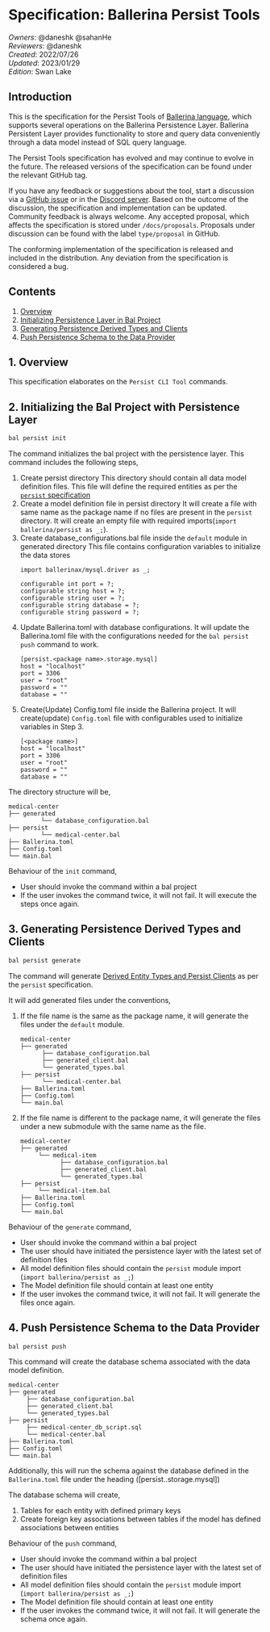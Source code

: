 # Specification: Ballerina Persist Tools

_Owners_: @daneshk @sahanHe  
_Reviewers_: @daneshk  
_Created_: 2022/07/26   
_Updated_: 2023/01/29  
_Edition_: Swan Lake  

## Introduction

This is the specification for the Persist Tools of [Ballerina language](https://ballerina.io/), which supports several operations on the Ballerina Persistence Layer. Ballerina Persistent Layer provides functionality to store and query data conveniently through a data model instead of SQL query language.

The Persist Tools specification has evolved and may continue to evolve in the future. The released versions of the specification can be found under the relevant GitHub tag.

If you have any feedback or suggestions about the tool, start a discussion via a [GitHub issue](https://github.com/ballerina-platform/ballerina-standard-library/issues) or in the [Discord server](https://discord.gg/ballerinalang). Based on the outcome of the discussion, the specification and implementation can be updated. Community feedback is always welcome. Any accepted proposal, which affects the specification is stored under `/docs/proposals`. Proposals under discussion can be found with the label `type/proposal` in GitHub.

The conforming implementation of the specification is released and included in the distribution. Any deviation from the specification is considered a bug.

## Contents

1. [Overview](#1-overview)
2. [Initializing Persistence Layer in Bal Project](#2-initializing-the-bal-project-with-persistence-layer)
3. [Generating Persistence Derived Types and Clients](#3-generating-persistence-derived-types-and-clients)
4. [Push Persistence Schema to the Data Provider](#4-push-persistence-schema-to-the-data-provider)

## 1. Overview
This specification elaborates on the `Persist CLI Tool` commands.

## 2. Initializing the Bal Project with Persistence Layer

```bash
bal persist init
```

The command initializes the bal project with the persistence layer. This command includes the following steps,

1. Create persist directory
   This directory should contain all data model definition files. This file will define the required entities as per the [`persist` specification](https://github.com/ballerina-platform/module-ballerina-persist/blob/main/docs/spec/spec.md#2-data-model-definition)
2. Create a model definition file in persist directory
   It will create a file with same name as the package name if no files are present in the `persist` directory. It will create an empty file with required imports(`import ballerina/persist as _;`).
3. Create database_configurations.bal file inside the `default` module in generated directory
   This file contains configuration variables to initialize the data stores
    ```ballerina
    import ballerinax/mysql.driver as _;

    configurable int port = ?;
    configurable string host = ?;
    configurable string user = ?;
    configurable string database = ?;
    configurable string password = ?;
   ```
4. Update Ballerina.toml with database configurations.
   It will update the Ballerina.toml file with the configurations needed for the `bal persist push` command to work.
    ```ballerina
    [persist.<package name>.storage.mysql]
    host = "localhost"
    port = 3306
    user = "root"
    password = ""
    database = "" 
   ```
5. Create(Update) Config.toml file inside the Ballerina project.
   It will create(update) `Config.toml` file with configurables used to initialize variables in Step 3.
    ```ballerina
    [<package name>]
    host = "localhost"
    port = 3306
    user = "root"
    password = ""
    database = ""
    ```

The directory structure will be,
```
medical-center
├── generated
         └── database_configuration.bal
├── persist
         └── medical-center.bal
├── Ballerina.toml
├── Config.toml
└── main.bal
```

Behaviour of the `init` command,
- User should invoke the command within a bal project
- If the user invokes the command twice, it will not fail. It will execute the steps once again.

## 3. Generating Persistence Derived Types and Clients

```bash
bal persist generate
```

The command will generate [Derived Entity Types and Persist Clients](https://github.com/ballerina-platform/module-ballerina-persist/blob/main/docs/spec/spec.md#3-derived-entity-types-and-persist-clients)
as per the `persist` specification.

It will add generated files under the conventions,
1. If the file name is the same as the package name, it will generate the files under the `default` module.
   ```
   medical-center
   ├── generated
         ├── database_configuration.bal
         ├── generated_client.bal
         └── generated_types.bal
   ├── persist
         └── medical-center.bal
   ├── Ballerina.toml
   ├── Config.toml
   └── main.bal
   ```
2. If the file name is different to the package name, it will generate the files under a new submodule with the same name as the file.
   ```
   medical-center
   ├── generated
        └── medical-item
              ├── database_configuration.bal
              ├── generated_client.bal
              └── generated_types.bal
   ├── persist
        └── medical-item.bal
   ├── Ballerina.toml
   ├── Config.toml
   └── main.bal
   ```

Behaviour of the `generate` command,
- User should invoke the command within a bal project
- The user should have initiated the persistence layer with the latest set of definition files
- All model definition files should contain the `persist` module import (`import ballerina/persist as _;`)
- The Model definition file should contain at least one entity
- If the user invokes the command twice, it will not fail. It will generate the files once again.

## 4. Push Persistence Schema to the Data Provider

```bash
bal persist push
```

This command will create the database schema associated with the data model definition. 
```
medical-center
├── generated
     ├── database_configuration.bal
     ├── generated_client.bal
     └── generated_types.bal
├── persist
     ├── medical-center_db_script.sql
     └── medical-center.bal
├── Ballerina.toml
├── Config.toml
└── main.bal
```

Additionally, this will run the schema against the database defined in  the `Ballerina.toml` file under the heading ([persist.<definition file name>.storage.mysql])

The database schema will create,
1. Tables for each entity with defined primary keys
2. Create foreign key associations between tables if the model has defined associations between entities

Behaviour of the `push` command,
- User should invoke the command within a bal project
- The user should have initiated the persistence layer with the latest set of definition files
- All model definition files should contain the `persist` module import (`import ballerina/persist as _;`)
- The Model definition file should contain at least one entity
- If the user invokes the command twice, it will not fail. It will generate the schema once again.
